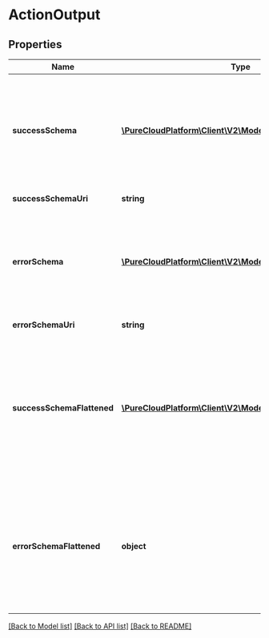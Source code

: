 # ActionOutput

## Properties
Name | Type | Description | Notes
------------ | ------------- | ------------- | -------------
**successSchema** | [**\PureCloudPlatform\Client\V2\Model\JsonSchemaDocument**](JsonSchemaDocument.md) | JSON schema that defines the transformed, successful result that will be sent back to the caller. If the &#39;flatten&#39; query parameter is omitted or false, this field will be returned. Either successSchema or successSchemaFlattened will be returned, not both. | [optional] 
**successSchemaUri** | **string** | URI to retrieve success schema | [optional] 
**errorSchema** | [**\PureCloudPlatform\Client\V2\Model\JsonSchemaDocument**](JsonSchemaDocument.md) | JSON schema that defines the body of response when request is not successful. If the &#39;flatten&#39; query parameter is omitted or false, this field will be returned. Either errorSchema or errorSchemaFlattened will be returned, not both. | [optional] 
**errorSchemaUri** | **string** | URI to retrieve error schema | [optional] 
**successSchemaFlattened** | [**\PureCloudPlatform\Client\V2\Model\JsonSchemaDocument**](JsonSchemaDocument.md) | JSON schema that defines the transformed, successful result that will be sent back to the caller. The schema is transformed based on Architect&#39;s flattened format. If the &#39;flatten&#39; query parameter is supplied as true, this field will be returned. Either successSchema or successSchemaFlattened will be returned, not both. | [optional] 
**errorSchemaFlattened** | **object** | JSON schema that defines the body of response when request is not successful. The schema is transformed based on Architect&#39;s flattened format. If the &#39;flatten&#39; query parameter is supplied as true, this field will be returned. Either errorSchema or errorSchemaFlattened will be returned, not both. | [optional] 

[[Back to Model list]](../README.md#documentation-for-models) [[Back to API list]](../README.md#documentation-for-api-endpoints) [[Back to README]](../README.md)


